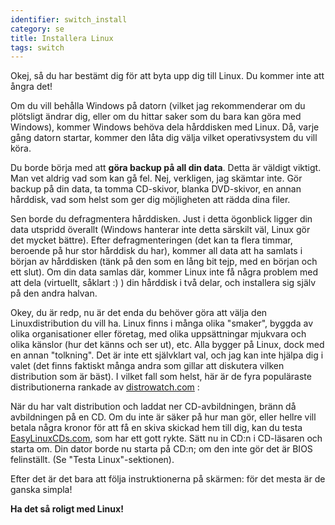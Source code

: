 ```yaml
---
identifier: switch_install
category: se
title: Installera Linux
tags: switch
---
```


Okej, så du har bestämt dig för att byta upp dig till Linux. Du kommer inte att ångra det!

Om du vill behålla Windows på datorn (vilket jag rekommenderar om du plötsligt
ändrar dig, eller om du hittar saker som du bara kan göra med Windows),
kommer Windows behöva dela hårddisken med Linux. Då, varje gång datorn startar,
kommer den låta dig välja vilket operativsystem du vill köra.

Du borde börja med att <b>göra backup på all din data</b>. Detta är väldigt
viktigt. Man vet aldrig vad som kan gå fel. Nej, verkligen, jag skämtar inte.
Gör backup på din data, ta tomma CD-skivor, blanka DVD-skivor, en annan hårddisk, 
vad som helst som ger dig möjligheten att rädda dina filer.

Sen borde du defragmentera hårddisken. Just i detta ögonblick ligger 
din data utspridd överallt (Windows hanterar inte detta särskilt väl, Linux gör
det mycket bättre). Efter defragmenteringen (det kan ta flera timmar, beroende på 
hur stor hårddisk du har), kommer all data att ha samlats i början av hårddisken
(tänk på den som en lång bit tejp, med en början och ett slut). Om din data samlas
där, kommer Linux inte få några problem med att dela (virtuellt, såklart :) ) din
hårddisk i två delar, och installera sig själv på den andra halvan.

Okey, du är redp, nu är det enda du behöver göra att välja den Linuxdistribution
du vill ha. Linux finns i många olika "smaker", byggda av olika
organisationer eller företag, med olika uppsättningar mjukvara
och olika känslor (hur det känns och ser ut), etc. Alla bygger på Linux, dock
med en annan "tolkning". Det är inte ett självklart val, och jag kan inte hjälpa
dig i valet (det finns faktiskt många andra som gillar att diskutera vilken 
distribution som är bäst). I vilket fall som helst, här är de fyra populäraste 
distributionerna rankade av <a 
href="http://www.distrowatch.com">distrowatch.com</a> :

<? make_distros_table() ?>

När du har valt distribution och laddat ner CD-avbildningen, bränn då avbildningen
på en CD. Om du inte är säker på hur man gör, eller hellre vill betala några kronor 
för att få en skiva skickad hem till dig, kan du testa <a href="http://www.easylinuxcds.com">EasyLinuxCDs.com</a>, 
som har ett gott rykte. Sätt nu in CD:n i CD-läsaren och starta om. Din dator borde nu
starta på CD:n; om den inte gör det är BIOS felinställt. (Se  "Testa Linux"-sektionen).

Efter det är det bara att följa instruktionerna på skärmen: för det mesta är de ganska simpla!

<b>Ha det så roligt med Linux!</b>

